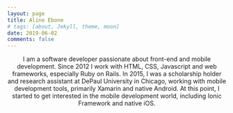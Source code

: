 ```yaml
---
layout: page
title: Aline Ebone
# tags: [about, Jekyll, theme, moon]
date: 2019-06-02
comments: false
---
```

    
<center>I am a software developer passionate about front-end and mobile development. Since 2012 I work with HTML, CSS, Javascript and web frameworks, especially Ruby on Rails. In 2015, I was a scholarship holder and research assistant at DePaul University in Chicago, working with mobile development tools, primarily Xamarin and native Android. At this point, I started to get interested in the mobile development world, including Ionic Framework and native iOS.</center>